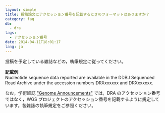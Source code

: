 ```yaml
---
layout: simple
title: 投稿論文にアクセッション番号を記載するときのフォーマットはありますか？
category: faq
db:
  - dra
tags: 
  - アクセッション番号
date: 2014-04-11T18:01:17
lang: ja
---
```




<html>
<p>投稿を予定している雑誌などの，執筆規定に従ってください。</p><b>記載例</b><br> Nucleotide sequence data reported are available in the DDBJ Sequenced Read Archive under the accession numbers DRXxxxxxx and DRXxxxxxx.
<p>なお，学術雑誌 <a href="http://genomea.asm.org/site/misc/journal-ita_org.xhtml#link01">"Genome Announcements"</a> では，DRA のアクセッション番号ではなく，WGS プロジェクトのアクセッション番号を記載するように規定しています。各雑誌の執筆規定をご参照ください。</p>
</html>